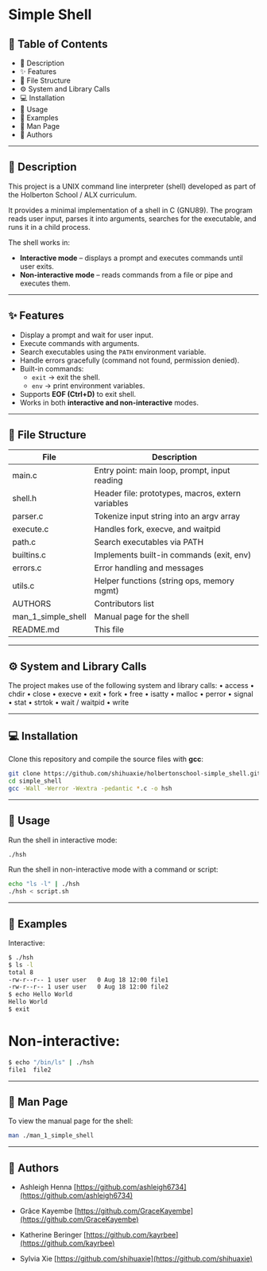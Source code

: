 # Simple Shell

## 📖 Table of Contents

- 📝 Description  
- ✨ Features  
- 📂 File Structure  
- ⚙️ System and Library Calls  
- 💻 Installation  
- 🚀 Usage  
- 🎯 Examples  
- 📖 Man Page  
- 👥 Authors  

---

## 📝 Description
This project is a UNIX command line interpreter (shell) developed as part of the Holberton School / ALX curriculum.  

It provides a minimal implementation of a shell in C (GNU89). The program reads user input, parses it into arguments, searches for the executable, and runs it in a child process.

The shell works in:  
- **Interactive mode** – displays a prompt and executes commands until user exits.  
- **Non-interactive mode** – reads commands from a file or pipe and executes them.  

---

## ✨ Features
- Display a prompt and wait for user input.  
- Execute commands with arguments.  
- Search executables using the `PATH` environment variable.  
- Handle errors gracefully (command not found, permission denied).  
- Built-in commands:  
  - `exit` → exit the shell.  
  - `env` → print environment variables.  
- Supports **EOF (Ctrl+D)** to exit shell.  
- Works in both **interactive and non-interactive** modes.  

---

## 📂 File Structure

| File | Description                                      |
|-----------|---------------------------------------------|
|main.c     |Entry point: main loop, prompt, input reading
|shell.h	|Header file: prototypes, macros, extern variables
|parser.c	|Tokenize input string into an argv array
|execute.c	|Handles fork, execve, and waitpid
|path.c	    |Search executables via PATH
|builtins.c	|Implements built-in commands (exit, env)
|errors.c	|Error handling and messages
|utils.c	|Helper functions (string ops, memory mgmt)
|AUTHORS	|Contributors list
|man_1_simple_shell	|Manual page for the shell
|README.md|	This file

---

## ⚙️ System and Library Calls

The project makes use of the following system and library calls:
	•	access
	•	chdir
	•	close
	•	execve
	•	exit
	•	fork
	•	free
	•	isatty
	•	malloc
	•	perror
	•	signal
	•	stat
	•	strtok
	•	wait / waitpid
	•	write

---

## 💻 Installation

Clone this repository and compile the source files with **gcc**:
```bash
git clone https://github.com/shihuaxie/holbertonschool-simple_shell.git
cd simple_shell
gcc -Wall -Werror -Wextra -pedantic *.c -o hsh
```

---

## 🚀 Usage

Run the shell in interactive mode:
```bash
./hsh
```
Run the shell in non-interactive mode with a command or script:
```bash
echo "ls -l" | ./hsh
./hsh < script.sh
```

---

## 🎯 Examples

Interactive:
```bash
$ ./hsh
$ ls -l
total 8
-rw-r--r-- 1 user user   0 Aug 18 12:00 file1
-rw-r--r-- 1 user user   0 Aug 18 12:00 file2
$ echo Hello World
Hello World
$ exit
```
# Non-interactive:
```bash
$ echo "/bin/ls" | ./hsh
file1  file2
```

---

## 📖 Man Page

To view the manual page for the shell:
```bash
man ./man_1_simple_shell
```

---

## 👥 Authors
- Ashleigh Henna [https://github.com/ashleigh6734](https://github.com/ashleigh6734)

- Grâce Kayembe [https://github.com/GraceKayembe](https://github.com/GraceKayembe)

- Katherine Beringer [https://github.com/kayrbee](https://github.com/kayrbee)

- Sylvia Xie [https://github.com/shihuaxie](https://github.com/shihuaxie)

